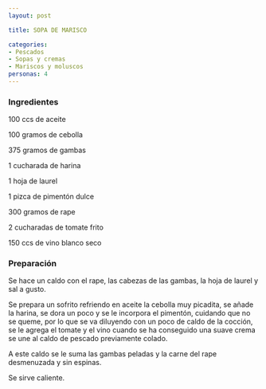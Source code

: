 ```yaml
---
layout: post

title: SOPA DE MARISCO

categories:
- Pescados
- Sopas y cremas
- Mariscos y moluscos
personas: 4 
---
```

<h3>Ingredientes</h3>
100 ccs de aceite

100 gramos de cebolla

375 gramos de gambas

1 cucharada de harina

1 hoja de laurel

1 pizca de pimentón dulce

300 gramos de rape

2 cucharadas de tomate frito

150 ccs de vino blanco seco

<h3>Preparación</h3>
Se hace un caldo con el rape, las cabezas de las gambas, la hoja de laurel y sal a gusto.

Se prepara un sofrito refriendo en aceite la cebolla muy picadita, se añade la harina, se dora un poco y se le incorpora el pimentón, cuidando que no se queme, por lo que se va diluyendo con un poco de caldo de la cocción, se le agrega el tomate y el vino cuando se ha conseguido una suave crema se une al caldo de pescado previamente colado.

A este caldo se le suma las gambas peladas y la carne del rape desmenuzada y sin espinas.

Se sirve caliente.

